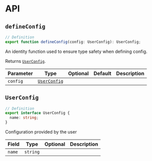 # API

## `defineConfig`

```ts
// Definition
export function defineConfig(config: UserConfig): UserConfig;
```

An identity function used to ensure type safety when defining config.

Returns [`UserConfig`](#userconfig).

| Parameter | Type                        | Optional | Default | Description |
| --------- | --------------------------- | :------: | ------- | ----------- |
| `config`  | [`UserConfig`](#userconfig) |          |         |

## `UserConfig`

```ts
// Definition
export interface UserConfig {
  name: string;
}
```

Configuration provided by the user

| Field  | Type     | Optional | Description |
| ------ | -------- | :------: | ----------- |
| `name` | `string` |          |
